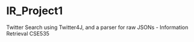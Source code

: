 # IR_Project1
Twitter Search using Twitter4J, and a parser for raw JSONs - Information Retrieval CSE535
